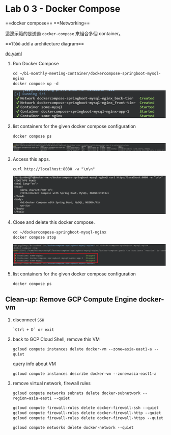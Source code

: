 # Lab 0 3 - Docker Compose
==docker compose==
==Networking==


這邊示範的是透過 `docker-compose` 來組合多個 container。

==`TODO` add a architecture diagram==

[dc.yaml](..\dockercompose-springboot-mysql-nginx\docker-compose.yaml)

1. Run Docker Compose
    ```
    cd ~/bi-monthly-meeting-container/dockercompose-springboot-mysql-nginx
    docker compose up -d
    ```
    ![lb03_docker_compose_start](./images/lb03_docker_compose_start.png)


2. list containers for the given docker compose configuration
    ```
    docker compose ps
    ```
    ![lb03_docker_compose_ps](./images/lb03_docker_compose_ps.png)


3. Access this apps.
    ```
    curl http://localhost:8080 -w "\n\n"
    ```
    ![lb03_access_app](./images/lb03_access_app.png)


4. Close and delete this docker compose.
    ```
    cd ~/dockercompose-springboot-mysql-nginx
    docker compose stop
    ```
    ![lb03_docker_compose_stop](./images/lb03_docker_compose_stop.png)

5. list containers for the given docker compose configuration
    ```
    docker compose ps
    ```


## Clean-up: Remove GCP Compute Engine docker-vm

1. disconnect `SSH`
    ```
    `Ctrl + D` or exit
    ```

2. back to GCP Cloud Shell, remove this VM

    ```
    gcloud compute instances delete docker-vm --zone=asia-east1-a --quiet
    ```

    query info about VM
    ```
    gcloud compute instances describe docker-vm --zone=asia-east1-a
    ```

3. remove virtual network, firewall rules
    ```
    gcloud compute networks subnets delete docker-subnetwork --region=asia-east1 --quiet
    ```

    ```
    gcloud compute firewall-rules delete docker-firewall-ssh --quiet
    gcloud compute firewall-rules delete docker-firewall-http --quiet
    gcloud compute firewall-rules delete docker-firewall-https --quiet
    ```

    ```
    gcloud compute networks delete docker-network --quiet
    ```
    

